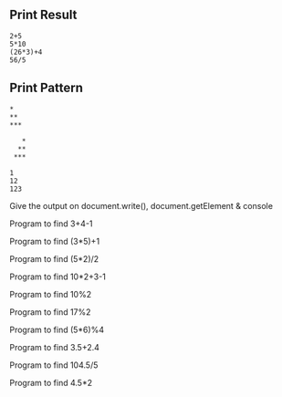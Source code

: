 ## Print Result
```
2+5
5*10
(26*3)+4
56/5
```

## Print Pattern

```
*
**
***
```

```
   *
  **
 ***
 ```

 ```
 1
 12
 123
 ```

 Give the output on document.write(), document.getElement & console


Program to find 3+4-1


Program to find (3*5)+1


Program to find (5*2)/2


Program to find 10*2+3-1


Program to find 10%2


Program to find 17%2


Program to find (5*6)%4


Program to find 3.5+2.4


Program to find 104.5/5


Program to find 4.5*2
